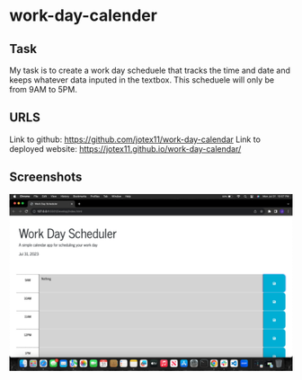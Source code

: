 # work-day-calender

## Task
My task is to create a work day scheduele that tracks the time and date and keeps whatever data inputed in the textbox.
This scheduele will only be from 9AM to 5PM.

## URLS 
Link to github: https://github.com/jotex11/work-day-calendar
Link to deployed website: https://jotex11.github.io/work-day-calendar/

## Screenshots
![Alt text](<Screenshot 2023-07-31 at 10.07.15 PM.png>)